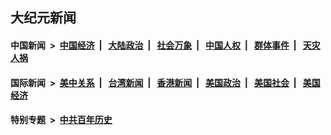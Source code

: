 ## 大纪元新闻

#### 中国新闻 &nbsp;>&nbsp; [中国经济](indexes/ncid283/README.md?10030445) &nbsp;| &nbsp; [大陆政治](indexes/ncid277/README.md?10030445) &nbsp;| &nbsp; [社会万象](indexes/ncid282/README.md?10030445) &nbsp;| &nbsp; [中国人权](indexes/ncid278/README.md?10030445) &nbsp;| &nbsp; [群体事件](indexes/ncid279/README.md?10030445) &nbsp;| &nbsp; [天灾人祸](indexes/ncid280/README.md?10030445)

#### 国际新闻 &nbsp;>&nbsp; [美中关系](indexes/nf1412576/README.md?10030445) &nbsp;| &nbsp; [台湾新闻](indexes/ncid1349361/README.md?10030445) &nbsp;| &nbsp; [香港新闻](indexes/ncid1349362/README.md?10030445) &nbsp;| &nbsp; [美国政治](indexes/ncid1078159/README.md?10030445) &nbsp;| &nbsp; [美国社会](indexes/ncid1078160/README.md?10030445) &nbsp;| &nbsp; [美国经济](indexes/ncid1078158/README.md?10030445)

#### 特别专题 &nbsp;>&nbsp; [中共百年历史](https://github.com/easy2view/epoch-special/blob/master/README.md?10030445)  
